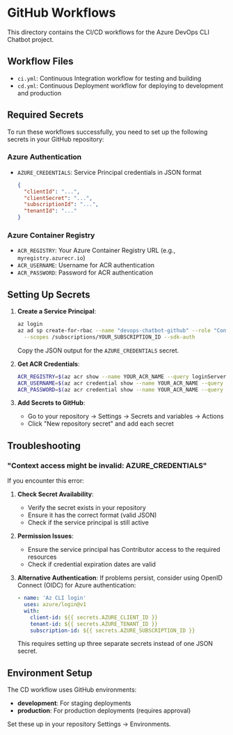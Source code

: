 # GitHub Workflows

This directory contains the CI/CD workflows for the Azure DevOps CLI Chatbot project.

## Workflow Files

- `ci.yml`: Continuous Integration workflow for testing and building
- `cd.yml`: Continuous Deployment workflow for deploying to development and production

## Required Secrets

To run these workflows successfully, you need to set up the following secrets in your GitHub repository:

### Azure Authentication

- `AZURE_CREDENTIALS`: Service Principal credentials in JSON format
  ```json
  {
    "clientId": "...",
    "clientSecret": "...",
    "subscriptionId": "...",
    "tenantId": "..."
  }
  ```

### Azure Container Registry

- `ACR_REGISTRY`: Your Azure Container Registry URL (e.g., `myregistry.azurecr.io`)
- `ACR_USERNAME`: Username for ACR authentication
- `ACR_PASSWORD`: Password for ACR authentication

## Setting Up Secrets

1. **Create a Service Principal**:
   ```bash
   az login
   az ad sp create-for-rbac --name "devops-chatbot-github" --role "Contributor" \
     --scopes /subscriptions/YOUR_SUBSCRIPTION_ID --sdk-auth
   ```
   Copy the JSON output for the `AZURE_CREDENTIALS` secret.

2. **Get ACR Credentials**:
   ```bash
   ACR_REGISTRY=$(az acr show --name YOUR_ACR_NAME --query loginServer -o tsv)
   ACR_USERNAME=$(az acr credential show --name YOUR_ACR_NAME --query username -o tsv)
   ACR_PASSWORD=$(az acr credential show --name YOUR_ACR_NAME --query "passwords[0].value" -o tsv)
   ```

3. **Add Secrets to GitHub**:
   - Go to your repository → Settings → Secrets and variables → Actions
   - Click "New repository secret" and add each secret

## Troubleshooting

### "Context access might be invalid: AZURE_CREDENTIALS"

If you encounter this error:

1. **Check Secret Availability**:
   - Verify the secret exists in your repository
   - Ensure it has the correct format (valid JSON)
   - Check if the service principal is still active

2. **Permission Issues**:
   - Ensure the service principal has Contributor access to the required resources
   - Check if credential expiration dates are valid

3. **Alternative Authentication**:
   If problems persist, consider using OpenID Connect (OIDC) for Azure authentication:
   ```yaml
   - name: 'Az CLI login'
     uses: azure/login@v1
     with:
       client-id: ${{ secrets.AZURE_CLIENT_ID }}
       tenant-id: ${{ secrets.AZURE_TENANT_ID }}
       subscription-id: ${{ secrets.AZURE_SUBSCRIPTION_ID }}
   ```
   This requires setting up three separate secrets instead of one JSON secret.

## Environment Setup

The CD workflow uses GitHub environments:
- **development**: For staging deployments
- **production**: For production deployments (requires approval)

Set these up in your repository Settings → Environments. 